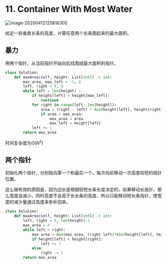# 11. Container With Most Water

![image-20200412125816305](../../../.assert/image-20200412125816305.png)

给定一些垂直长条的高度，计算任意两个长条围起来的最大面积。

## 暴力

用两个指针，从当前指针开始向后找围成最大面积的指针。

~~~python
class Solution:
    def maxArea(self, height: List[int]) -> int:
        max_area, max_left = -1, 0
        left, right = 0, 0
        while left < len(height) :
            if height[left] < height[max_left]:
                continue
            for right in range(left, len(height)):
                area = (right - left) * min(height[left], height[right])
                if area > max_area:
                    max_area = area
                    max_left = height[left]
            left += 1
        return max_area
~~~

时间复杂度为$O(N^2)$

## 两个指针

初始化两个指针，分别指向第一个和最后一个。每次向前移动一次高度较短的指针位置。

这么做有效的原因是，因为边长是根据较短长条长度决定的，如果移动长指针，那么宽度会减小，同时高度不会高于长长条的高度，所以只能移动短长条指针，使宽度的减少量通过高度来弥补回来。

~~~python
class Solution:
    def maxArea(self, height: List[int]) -> int:
        left, right = 0, len(height)-1
        max_area = 0
        while left < right:
            max_area = max(max_area, (right-left)*min(height[left], height[right]))
            if height[left] < height[right]:
                left += 1
            else:
                right -= 1
        return max_area
~~~

